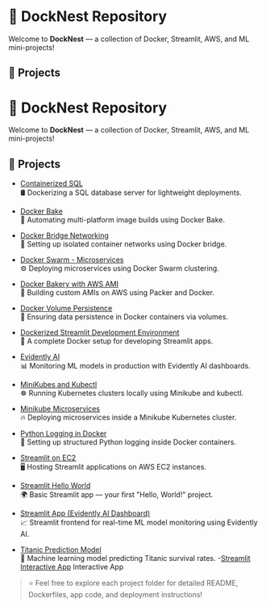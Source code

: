 # 🚀 DockNest Repository

Welcome to **DockNest** — a collection of Docker, Streamlit, AWS, and ML mini-projects!

## 📂 Projects

# 🚀 DockNest Repository

Welcome to **DockNest** — a collection of Docker, Streamlit, AWS, and ML mini-projects!

## 📂 Projects

- [Containerized SQL](./Containerized-sql)  
  🛢 Dockerizing a SQL database server for lightweight deployments.

- [Docker Bake](./Docker%20Bake)  
  🍞 Automating multi-platform image builds using Docker Bake.

- [Docker Bridge Networking](./Docker%20Bridge%20Networking)  
  🌉 Setting up isolated container networks using Docker bridge.

- [Docker Swarm - Microservices](./Docker%20Swarm-Microservices/microservices-docker-swarm)  
  ⚙️ Deploying microservices using Docker Swarm clustering.

- [Docker Bakery with AWS AMI](./Docker-Bakery%20with%20AWS%20AMI)  
  🎂 Building custom AMIs on AWS using Packer and Docker.

- [Docker Volume Persistence](./Docker-Volume-Persistence)  
  💾 Ensuring data persistence in Docker containers via volumes.

- [Dockerized Streamlit Development Environment](./Dockerized%20Streamlit%20Development%20Environment)  
  🎨 A complete Docker setup for developing Streamlit apps.

- [Evidently AI](./Evidently%20AI)  
  📊 Monitoring ML models in production with Evidently AI dashboards.

- [MiniKubes and Kubectl](./MiniKubes%20and%20Kubectle)  
  ☸️ Running Kubernetes clusters locally using Minikube and kubectl.

- [Minikube Microservices](./Minikube%20Microservices)  
  🔥 Deploying microservices inside a Minikube Kubernetes cluster.

- [Python Logging in Docker](./Python-logging-Docker)  
  🐍 Setting up structured Python logging inside Docker containers.

- [Streamlit on EC2](./Streamlit-EC2)  
  🖥 Hosting Streamlit applications on AWS EC2 instances.

- [Streamlit Hello World](./Streamlit_Hello-world)  
  🌍 Basic Streamlit app — your first "Hello, World!" project.

- [Streamlit App (Evidently AI Dashboard)](./streamlit-app)  
  📈 Streamlit frontend for real-time ML model monitoring using Evidently AI.

- [Titanic Prediction Model](./titanic_prediction_model)  
  🚢 Machine learning model predicting Titanic survival rates.
-[Streamlit Interactive App](./Streamlit-2)
  Interactive App


> ⭐ Feel free to explore each project folder for detailed README, Dockerfiles, app code, and deployment instructions!


